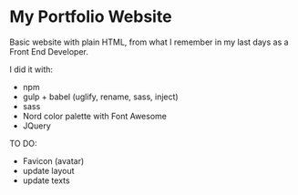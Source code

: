 # My Portfolio Website

Basic website with plain HTML, from what I remember in my last days as a Front End Developer.

I did it with:

- npm
- gulp + babel (uglify, rename, sass, inject)
- sass
- Nord color palette with Font Awesome
- JQuery

TO DO:

- Favicon (avatar)
- update layout
- update texts
